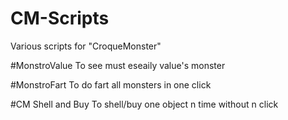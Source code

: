 CM-Scripts
==========

Various scripts for "CroqueMonster"


#MonstroValue
To see must eseaily value's monster

#MonstroFart
To do fart all monsters in one click

#CM Shell and Buy
To shell/buy one object n time without n click
